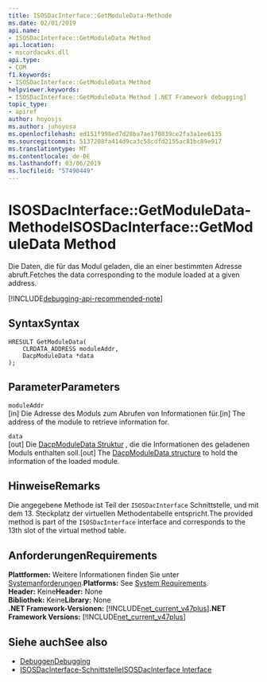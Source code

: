 ```yaml
---
title: ISOSDacInterface::GetModuleData-Methode
ms.date: 02/01/2019
api.name:
- ISOSDacInterface::GetModuleData Method
api.location:
- mscordacwks.dll
api.type:
- COM
f1.keywords:
- ISOSDacInterface::GetModuleData Method
helpviewer.keywords:
- ISOSDacInterface::GetModuleData Method [.NET Framework debugging]
topic_type:
- apiref
author: hoyosjs
ms.author: juhoyosa
ms.openlocfilehash: ed151f998ed7d28ba7ae170839ce2fa3a1ee6135
ms.sourcegitcommit: 5137208fa414d9ca3c58cdfd2155ac81bc89e917
ms.translationtype: MT
ms.contentlocale: de-DE
ms.lasthandoff: 03/06/2019
ms.locfileid: "57490449"
---
```

# <a name="isosdacinterfacegetmoduledata-method"></a><span data-ttu-id="00ccc-102">ISOSDacInterface::GetModuleData-Methode</span><span class="sxs-lookup"><span data-stu-id="00ccc-102">ISOSDacInterface::GetModuleData Method</span></span>

<span data-ttu-id="00ccc-103">Die Daten, die für das Modul geladen, die an einer bestimmten Adresse abruft.</span><span class="sxs-lookup"><span data-stu-id="00ccc-103">Fetches the data corresponding to the module loaded at a given address.</span></span>

[!INCLUDE[debugging-api-recommended-note](../../../../includes/debugging-api-recommended-note.md)]

## <a name="syntax"></a><span data-ttu-id="00ccc-104">Syntax</span><span class="sxs-lookup"><span data-stu-id="00ccc-104">Syntax</span></span>

```
HRESULT GetModuleData(
    CLRDATA_ADDRESS moduleAddr,
    DacpModuleData *data
);
```

## <a name="parameters"></a><span data-ttu-id="00ccc-105">Parameter</span><span class="sxs-lookup"><span data-stu-id="00ccc-105">Parameters</span></span>

`moduleAddr`\
<span data-ttu-id="00ccc-106">[in] Die Adresse des Moduls zum Abrufen von Informationen für.</span><span class="sxs-lookup"><span data-stu-id="00ccc-106">[in] The address of the module to retrieve information for.</span></span>

`data`\
<span data-ttu-id="00ccc-107">[out] Die [DacpModuleData Struktur](dacpmoduledata-structure.md) , die die Informationen des geladenen Moduls enthalten soll.</span><span class="sxs-lookup"><span data-stu-id="00ccc-107">[out] The [DacpModuleData structure](dacpmoduledata-structure.md) to hold the information of the loaded module.</span></span>


## <a name="remarks"></a><span data-ttu-id="00ccc-108">Hinweise</span><span class="sxs-lookup"><span data-stu-id="00ccc-108">Remarks</span></span>

<span data-ttu-id="00ccc-109">Die angegebene Methode ist Teil der `ISOSDacInterface` Schnittstelle, und mit dem 13. Steckplatz der virtuellen Methodentabelle entspricht.</span><span class="sxs-lookup"><span data-stu-id="00ccc-109">The provided method is part of the `ISOSDacInterface` interface and corresponds to the 13th slot of the virtual method table.</span></span>

## <a name="requirements"></a><span data-ttu-id="00ccc-110">Anforderungen</span><span class="sxs-lookup"><span data-stu-id="00ccc-110">Requirements</span></span>

<span data-ttu-id="00ccc-111">**Plattformen:** Weitere Informationen finden Sie unter [Systemanforderungen](../../../../docs/framework/get-started/system-requirements.md).</span><span class="sxs-lookup"><span data-stu-id="00ccc-111">**Platforms:** See [System Requirements](../../../../docs/framework/get-started/system-requirements.md).</span></span>  
<span data-ttu-id="00ccc-112">**Header:** Keine</span><span class="sxs-lookup"><span data-stu-id="00ccc-112">**Header:** None</span></span>  
<span data-ttu-id="00ccc-113">**Bibliothek:** Keine</span><span class="sxs-lookup"><span data-stu-id="00ccc-113">**Library:** None</span></span>  
<span data-ttu-id="00ccc-114">**.NET Framework-Versionen:** [!INCLUDE[net_current_v47plus](../../../../includes/net-current-v47plus.md)]</span><span class="sxs-lookup"><span data-stu-id="00ccc-114">**.NET Framework Versions:** [!INCLUDE[net_current_v47plus](../../../../includes/net-current-v47plus.md)]</span></span>  

## <a name="see-also"></a><span data-ttu-id="00ccc-115">Siehe auch</span><span class="sxs-lookup"><span data-stu-id="00ccc-115">See also</span></span>

- [<span data-ttu-id="00ccc-116">Debuggen</span><span class="sxs-lookup"><span data-stu-id="00ccc-116">Debugging</span></span>](index.md)
- [<span data-ttu-id="00ccc-117">ISOSDacInterface-Schnittstelle</span><span class="sxs-lookup"><span data-stu-id="00ccc-117">ISOSDacInterface Interface</span></span>](isosdacinterface-interface.md)